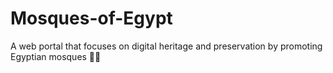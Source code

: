 # Mosques-of-Egypt
A web portal that focuses on digital heritage and preservation by promoting Egyptian mosques 🕌🏺
